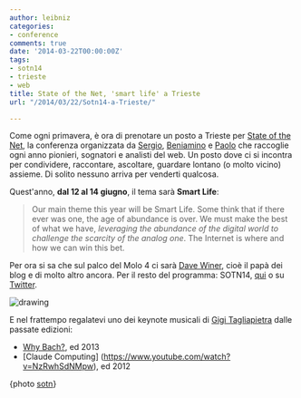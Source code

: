 ```yaml
---
author: leibniz
categories:
- conference
comments: true
date: '2014-03-22T00:00:00Z'
tags:
- sotn14
- trieste
- web
title: State of the Net, 'smart life' a Trieste
url: "/2014/03/22/Sotn14-a-Trieste/"

---
```

Come ogni primavera, è ora di prenotare un posto a Trieste per [State of the Net](https://sotn.it/), la conferenza organizzata da [Sergio](https://www.sergiomaistrello.it/), [Beniamino](https://sotn.it/founders/pagliaro/) e [Paolo](https://val.demar.in/) che raccoglie ogni anno pionieri, sognatori e analisti del web. Un posto dove ci si incontra per condividere, raccontare, ascoltare, guardare lontano (o molto vicino) assieme. Di solito nessuno arriva per venderti qualcosa. 

Quest'anno, __dal 12 al 14 giugno__, il tema sarà __Smart Life__:

> Our main theme this year will be Smart Life. Some think that if there ever was one, the age of abundance is over. We must make the best of what we have, *leveraging the abundance of the digital world to challenge the scarcity of the analog one*. The Internet is where and how we can win this bet. 

Per ora si sa che sul palco del Molo 4 ci sarà  [Dave Winer](https://scripting.com/), cioè il papà dei blog e di molto altro ancora. Per il resto del programma:  SOTN14, [qui](https://sotn.it) o su [Twitter](https://twitter.com/stateofthenet).

![drawing](https://farm6.staticflickr.com/5341/7424510762_619bc9187e.jpg)

E nel frattempo regalatevi uno dei keynote musicali di [Gigi Tagliapietra](https://blog.gigitaly.it/) dalle passate edizioni:

- [Why Bach?](https://www.youtube.com/watch?v=iETlDofAJZ8), ed 2013
- [Claude Computing] (https://www.youtube.com/watch?v=NzRwhSdNMpw), ed 2012

{photo [sotn](https://secure.flickr.com/photos/stateofthenet/)}
